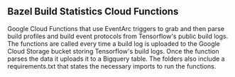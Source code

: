## Bazel Build Statistics Cloud Functions

Google Cloud Functions that use EventArc triggers to grab and then parse build profiles and build event protocols from Tensorflow's public build logs. The functions are called every time a build log is uploaded to the Google Cloud Storage bucket storing Tensorflow's build logs. Once the function parses the data it uploads it to a Bigquery table. The folders also include a requirements.txt that states the necessary imports to run the functions.
